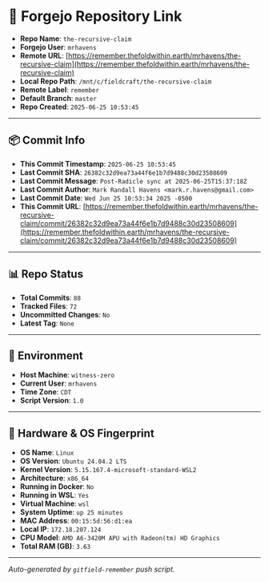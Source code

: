 # 🔗 Forgejo Repository Link

- **Repo Name**: `the-recursive-claim`
- **Forgejo User**: `mrhavens`
- **Remote URL**: [https://remember.thefoldwithin.earth/mrhavens/the-recursive-claim](https://remember.thefoldwithin.earth/mrhavens/the-recursive-claim)
- **Local Repo Path**: `/mnt/c/fieldcraft/the-recursive-claim`
- **Remote Label**: `remember`
- **Default Branch**: `master`
- **Repo Created**: `2025-06-25 10:53:45`

---

## 📦 Commit Info

- **This Commit Timestamp**: `2025-06-25 10:53:45`
- **Last Commit SHA**: `26382c32d9ea73a44f6e1b7d9488c30d23508609`
- **Last Commit Message**: `Post-Radicle sync at 2025-06-25T15:37:18Z`
- **Last Commit Author**: `Mark Randall Havens <mark.r.havens@gmail.com>`
- **Last Commit Date**: `Wed Jun 25 10:53:34 2025 -0500`
- **This Commit URL**: [https://remember.thefoldwithin.earth/mrhavens/the-recursive-claim/commit/26382c32d9ea73a44f6e1b7d9488c30d23508609](https://remember.thefoldwithin.earth/mrhavens/the-recursive-claim/commit/26382c32d9ea73a44f6e1b7d9488c30d23508609)

---

## 📊 Repo Status

- **Total Commits**: `88`
- **Tracked Files**: `72`
- **Uncommitted Changes**: `No`
- **Latest Tag**: `None`

---

## 🧭 Environment

- **Host Machine**: `witness-zero`
- **Current User**: `mrhavens`
- **Time Zone**: `CDT`
- **Script Version**: `1.0`

---

## 🧬 Hardware & OS Fingerprint

- **OS Name**: `Linux`
- **OS Version**: `Ubuntu 24.04.2 LTS`
- **Kernel Version**: `5.15.167.4-microsoft-standard-WSL2`
- **Architecture**: `x86_64`
- **Running in Docker**: `No`
- **Running in WSL**: `Yes`
- **Virtual Machine**: `wsl`
- **System Uptime**: `up 25 minutes`
- **MAC Address**: `00:15:5d:56:d1:ea`
- **Local IP**: `172.18.207.124`
- **CPU Model**: `AMD A6-3420M APU with Radeon(tm) HD Graphics`
- **Total RAM (GB)**: `3.63`

---

_Auto-generated by `gitfield-remember` push script._
